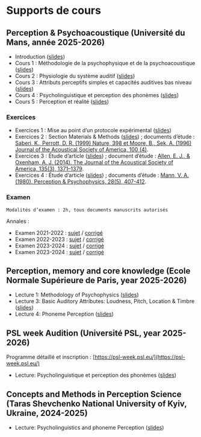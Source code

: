 # Supports de cours

## **Perception & Psychoacoustique** (Université du Mans, année 2025-2026)

- Introduction ([slides]())
- Cours 1 : Méthodologie de la psychophysique et de la psychoacoustique ([slides]())
- Cours 2 : Physiologie du système auditif ([slides]())
- Cours 3 : Attributs perceptifs simples et capacités auditives bas niveau ([slides]())
- Cours 4 : Psycholinguistique et perception des phonèmes ([slides]())
- Cours 5 : Perception et réalité ([slides]())

### Exercices

- Exercices 1 : Mise au point d’un protocole expérimental ([slides]())
- Exercices 2 : Section Materials & Methods ([slides]()) ; documents d’étude : [Saberi, K., Perrott, D. R. (1999) Nature, 398 et Moore, B., Sek, A. (1996) Journal of the Acoustical Society of America, 100 (4)]().
- Exercices 3 : Étude d’article ([slides]()) ; document d’étude : [Allen, E. J., & Oxenham, A. J. (2014). The Journal of the Acoustical Society of America, 135(3), 1371–1379]().
- Exercices 4 : Étude d’article ([slides]()) ; documents d’étude : [Mann, V. A. (1980). Perception & Psychophysics, 28(5), 407-412]().

### Examen

```{note}
Modalités d’examen : 2h, tous documents manuscrits autorisés
```

Annales :
- Examen 2021-2022 : [sujet]() / [corrigé]()
- Examen 2022-2023 : [sujet]() / [corrigé]()
- Examen 2023-2024 : [sujet]() / [corrigé]()
- Examen 2023-2024 : [sujet]() / [corrigé]()

## Perception, memory and core knowledge (Ecole Normale Supérieure de Paris, year 2025-2026)

- Lecture 1: Methodology of Psychophysics ([slides](https://sdrive.cnrs.fr/s/EyZ5Q5WQNjBi8SE))
- Lecture 3: Basic Auditory Attributes: Loudness, Pitch, Location & Timbre ([slides](https://sdrive.cnrs.fr/s/K93s2i29rNmk43Z))
- Lecture 4: Phoneme Perception ([slides](https://sdrive.cnrs.fr/s/kAmAkATbw53bssL))

## PSL week Audition (Université PSL, year 2025-2026)

Programme détaillé et inscription : [https://psl-week.psl.eu/](https://psl-week.psl.eu/)

- Lecture: Psycholinguistique et perception des phonèmes ([slides]())

## Concepts and Methods in Perception Science (Taras Shevchenko National University of Kyiv, Ukraine, 2024-2025)

- Lecture: Psycholinguistics and phoneme Perception ([slides]())
